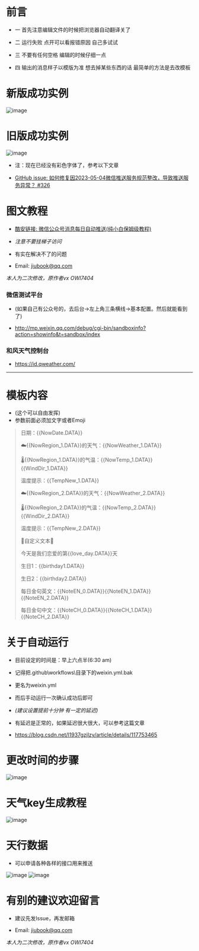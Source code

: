 # 前言
- 一 首先注意编辑文件的时候把浏览器自动翻译关了

- 二 运行失败 点开可以看报错原因 自己多试试

- 三 不要有任何空格 编辑的时候仔细一点 

- 四 输出的消息样子以模版为准 想去掉某些东西的话 最简单的方法是去改模板 


# 新版成功实例
![image](https://github.com/jiubook/daily_reminder_JSY/blob/master/others/WechatNewSample.png?raw=true)

# 旧版成功实例
![image](https://github.com/jiubook/daily_reminder_JSY/blob/master/others/WechatSample.png?raw=true)
- 注：现在已经没有彩色字体了，参考以下文章

- [GitHub issue: 如何修复因2023-05-04微信推送服务规范整改，导致推送服务异常？ #326](https://github.com/wangxinleo/wechat-public-account-push/issues/326)

# 图文教程
- [酷安链接: 微信公众号消息每日自动推送(纯小白保姆级教程)](https://www.coolapk.com/feed/38579891?shareKey=NGI3ZGZlZTM4MDBjNjMwMzdlM2M)

- *注意不要挂梯子访问*

- 有实在解决不了的问题

- Email: jiubook@qq.com

*本人为二次修改，原作者vx OWI7404*


### 微信测试平台
- (如果自己有公众号的，去后台→左上角三条横线→基本配置。然后就能看到了)

- http://mp.weixin.qq.com/debug/cgi-bin/sandboxinfo?action=showinfo&t=sandbox/index


### 和风天气控制台
- https://id.qweather.com/


---


# 模板内容
- (这个可以自由发挥)
- 参数前面必须加文字或者Emoji

>日期：{{NowDate.DATA}}
> 
>☁️{{NowRegion_1.DATA}}的天气：{{NowWeather_1.DATA}}
>
>🌡️{{NowRegion_1.DATA}}的气温：{{NowTemp_1.DATA}} {{WindDir_1.DATA}} 
>
>温度提示：{{TempNew_1.DATA}}
> 
>☁️{{NowRegion_2.DATA}}的天气：{{NowWeather_2.DATA}}
>
>🌡️{{NowRegion_2.DATA}}的气温：{{NowTemp_2.DATA}} {{WindDir_2.DATA}} 
>
>温度提示：{{TempNew_2.DATA}}
> 
>💞自定义文本💞 
>
>今天是我们恋爱的第{{love_day.DATA}}天 
>
>生日1：{{birthday1.DATA}} 
>
>生日2：{{birthday2.DATA}}
>
>每日金句英文：{{NoteEN_0.DATA}}{{NoteEN_1.DATA}}{{NoteEN_2.DATA}}
>
>每日金句中文：{{NoteCH_0.DATA}}{{NoteCH_1.DATA}}{{NoteCH_2.DATA}}
>

# 关于自动运行
- 目前设定的时间是：早上六点半(6:30 am)

- 记得把\.github\workflows\目录下的weixin.yml.bak

- 更名为weixin.yml

- 而后手动运行一次确认成功后即可

- *(建议设置提前十分钟 有一定的延迟)*

- 有延迟是正常的，如果延迟很大很大，可以参考这篇文章

- https://blog.csdn.net/l1937gzjlzy/article/details/117753465


# 更改时间的步骤
![image](https://github.com/jiubook/daily_reminder_JSY/blob/master/others/ChangeTimeSample.png?raw=true)


# 天气key生成教程
![image](https://github.com/jiubook/daily_reminder_JSY/blob/master/others/HeFengSample.png?raw=true)


# 天行数据
- 可以申请各种各样的接口用来推送

![image](https://github.com/jiubook/daily_reminder_JSY/blob/master/others/TianXingSample1.png?raw=true)
![image](https://github.com/jiubook/daily_reminder_JSY/blob/master/others/TianXingSample2.png?raw=true)


# 有别的建议欢迎留言
- 建议先发Issue，再发邮箱

- Email: jiubook@qq.com

*本人为二次修改，原作者vx OWI7404*